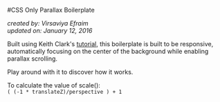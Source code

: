 #CSS Only Parallax Boilerplate

*created by: Virsaviya Efraim*  
*updated on: January 12, 2016*

Built using Keith Clark's [tutorial](http://keithclark.co.uk/articles/pure-css-parallax-websites/), this boilerplate is built to be responsive, automatically focusing on the center of the background while enabling parallax scrolling.

Play around with it to discover how it works.

To calculate the value of scale():  
    `( (-1 * translateZ)/perspective ) + 1`
